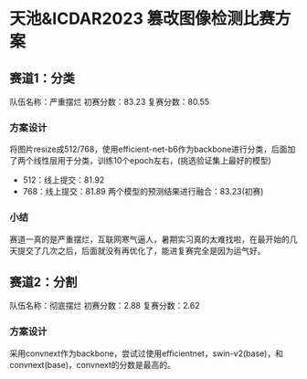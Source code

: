 # 天池&ICDAR2023 篡改图像检测比赛方案

## 赛道1：分类
队伍名称：严重摆烂
初赛分数：83.23
复赛分数：80.55

### 方案设计
将图片resize成512/768，使用efficient-net-b6作为backbone进行分类，后面加了两个线性层用于分类，训练10个epoch左右，(挑选验证集上最好的模型)
- 512：线上提交：81.92
- 768：线上提交：81.89
两个模型的预测结果进行融合：83.23(初赛)

### 小结
赛道一真的是严重摆烂，互联网寒气逼人，暑期实习真的太难找啦，在最开始的几天提交了几次之后，后面就没有再优化了，能进复赛完全是因为运气好。


## 赛道2：分割
队伍名称：彻底摆烂
初赛分数：2.88
复赛分数：2.62

### 方案设计
采用convnext作为backbone，尝试过使用efficientnet，swin-v2(base)，和convnext(base)，convnext的分数是最高的。
